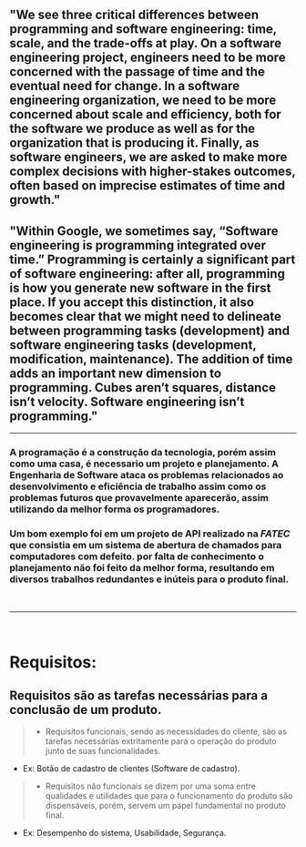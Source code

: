 ## "We see three critical differences between programming and software engineering: time, scale, and the trade-offs at play.   On a software engineering project, engineers need to be more concerned with the passage of time and the eventual need for change. In a software engineering organization, we need to be more concerned about scale and efficiency, both for the software we produce as well as for the organization that is producing it. Finally, as software engineers, we are asked to make more complex decisions with higher-stakes outcomes, often based on imprecise estimates of time and growth."

## "Within Google, we sometimes say, “Software engineering is programming integrated over time.” Programming  is certainly a significant part of software engineering: after all, programming is how you generate new software in the first place. If you accept this distinction, it also becomes clear that we might need to delineate between programming tasks (development) and software engineering tasks (development, modification, maintenance). The addition of time adds an important new dimension to programming. Cubes aren’t squares, distance isn’t velocity. Software engineering isn’t programming."
---
### A programação é a construção da tecnologia, porém assim como uma casa, é necessario um projeto e planejamento. A Engenharia de Software ataca os problemas relacionados ao desenvolvimento e eficiência de trabalho assim como os problemas futuros que provavelmente aparecerão, assim utilizando da melhor forma os programadores.

### Um bom exemplo foi em um projeto de API realizado na *FATEC* que consistia em um **sistema de abertura de chamados para computadores com defeito**. por falta de conhecimento o planejamento não foi feito da melhor forma, resultando em diversos trabalhos redundantes e inúteis para o produto final.
<br>

---
<br>

# Requisitos:
## Requisitos são as tarefas necessárias para a conclusão de um produto.

> - Requisitos funcionais, sendo as necessidades do cliente, são as tarefas necessárias extritamente para o operação do produto junto de suas funcionalidades.<br> 

- Ex: Botão de cadastro de clientes (Software de cadastro).

> - Requisitos não funcionais se dizem por uma soma entre qualidades e utilidades que para o funcionamento do produto são dispensáveis, porém, servem um papel fundamental no produto final.

- Ex: Desempenho do sistema, Usabilidade, Segurança.